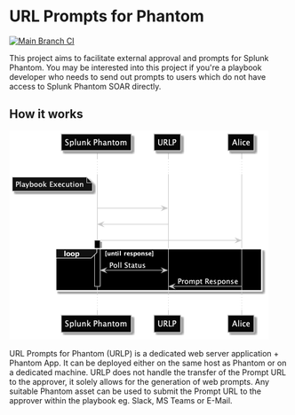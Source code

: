 # URL Prompts for Phantom 

[![Main Branch CI](https://github.com/splunk/urlprompt/actions/workflows/main_ci.yml/badge.svg)](https://github.com/splunk/urlprompt/actions/workflows/main_ci.yml)

This project aims to facilitate external approval and prompts for Splunk Phantom. You may be interested into this project if you're a playbook developer
who needs to send out prompts to users which do not have access to Splunk Phantom SOAR directly.


## How it works

![](./assets/diagrams/out/overview.png)

URL Prompts for Phantom (URLP) is a dedicated web server application + Phantom App. It can be deployed either on the same host as Phantom or on a dedicated machine. URLP does not handle the transfer of the Prompt URL to the approver, it solely allows for the generation of web prompts. Any suitable Phantom asset can be used to submit the Prompt URL to the approver within the playbook eg. Slack, MS Teams or E-Mail.


